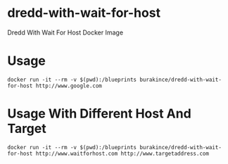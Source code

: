 # dredd-with-wait-for-host

Dredd With Wait For Host Docker Image

# Usage

```
docker run -it --rm -v $(pwd):/blueprints burakince/dredd-with-wait-for-host http://www.google.com
```

# Usage With Different Host And Target

```
docker run -it --rm -v $(pwd):/blueprints burakince/dredd-with-wait-for-host http://www.waitforhost.com http://www.targetaddress.com
```
